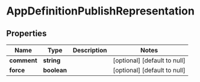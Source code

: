 # AppDefinitionPublishRepresentation

## Properties
Name | Type | Description | Notes
------------ | ------------- | ------------- | -------------
**comment** | **string** |  | [optional] [default to null]
**force** | **boolean** |  | [optional] [default to null]


